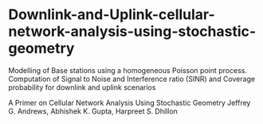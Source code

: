 # Downlink-and-Uplink-cellular-network-analysis-using-stochastic-geometry
Modelling of Base stations using a homogeneous Poisson point process. Computation of Signal to Noise and Interference ratio (SINR) and Coverage probability for downlink and uplink scenarios

A Primer on Cellular Network Analysis Using Stochastic Geometry
Jeffrey G. Andrews, Abhishek K. Gupta, Harpreet S. Dhillon
